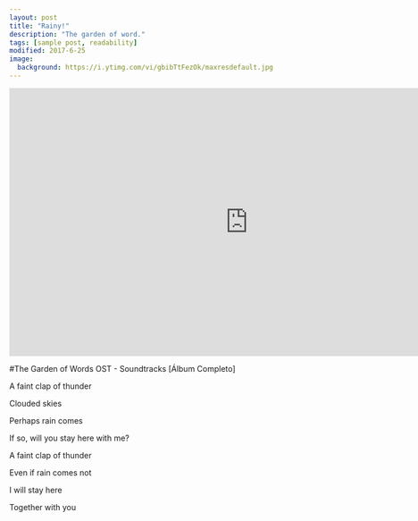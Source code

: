 ```yaml
---
layout: post
title: "Rainy!"
description: "The garden of word."
tags: [sample post, readability]
modified: 2017-6-25
image:
  background: https://i.ytimg.com/vi/gbibTtFezOk/maxresdefault.jpg
---
```

<iframe width="854" height="480" src="https://www.youtube.com/embed/CQklNpxP0D8" frameborder="0" allowfullscreen></iframe>

#The Garden of Words OST - Soundtracks [Álbum Completo]

A faint clap of thunder

Clouded skies

Perhaps rain comes

If so, will you stay here with me?


A faint clap of thunder

Even if rain comes not

I will stay here

Together with you

